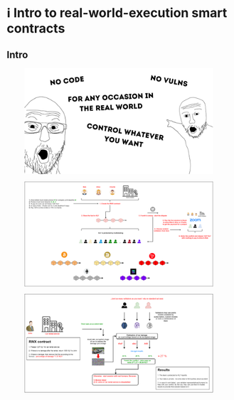 # ℹ️ Intro to real-world-execution smart contracts

## Intro

<figure><img src="../.gitbook/assets/RWX_Soyjacks.png" alt=""><figcaption></figcaption></figure>



<figure><img src="../.gitbook/assets/RWX_Example.png" alt=""><figcaption></figcaption></figure>

<figure><img src="../.gitbook/assets/FHE_ML_RWX_KLY.drawio.png" alt=""><figcaption></figcaption></figure>
